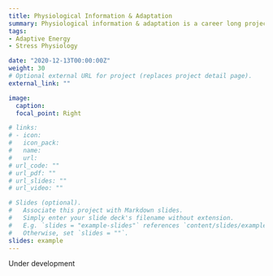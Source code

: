 ```yaml
---
title: Physiological Information & Adaptation
summary: Physiological information & adaptation is a career long project initiated with my dissertation that attempts to understand the physiological processes of adaptation to stress with dual consideration to energy and information
tags:
- Adaptive Energy
- Stress Physiology

date: "2020-12-13T00:00:00Z"
weight: 30
# Optional external URL for project (replaces project detail page).
external_link: ""

image:
  caption: 
  focal_point: Right

# links:
# - icon: 
#   icon_pack: 
#   name: 
#   url: 
# url_code: ""
# url_pdf: ""
# url_slides: ""
# url_video: ""

# Slides (optional).
#   Associate this project with Markdown slides.
#   Simply enter your slide deck's filename without extension.
#   E.g. `slides = "example-slides"` references `content/slides/example-slides.md`.
#   Otherwise, set `slides = ""`.
slides: example
---
```


Under development
